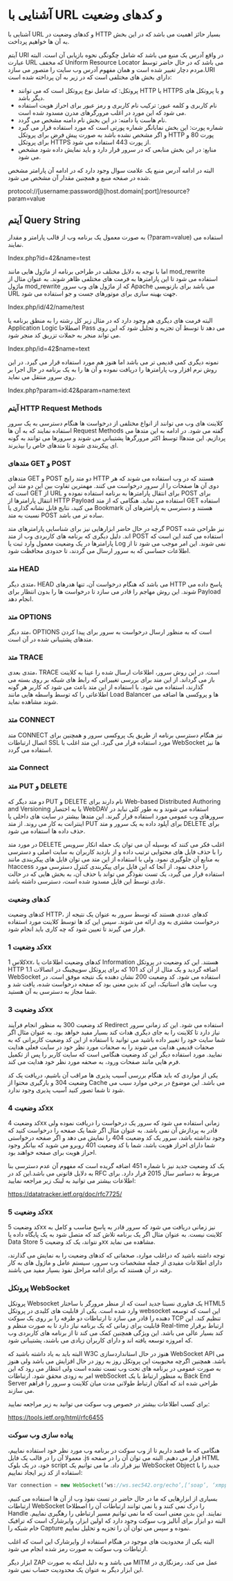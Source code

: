 # آشنایی با URL و کدهای وضعیت

آشنایی با URL و کدهای وضعیت در HTTP بسیار حائز اهمیت می باشد که در این بخش به آن ها خواهیم پرداخت.

آیتم URI در واقع آدرس یک منبع می باشد که شامل چگونگی نحوه بازیابی آن است. البته عبارت URL که مخفف Uniform Resource Locator می باشد که در حال حاضر توسط مردم دچار تغییر شده است و همان مفهوم آدرس وب سایت را متصور می سازد.URI دارای بخش های مختلفی است که در زیر به آن پرداخته شده است:
* پروتکل: که شامل نوع پروتکل است که می توانند HTTP یا HTTPS و یا پروتکل های دیگر باشد.
* نام کاربری و کلمه عبور: ترکیب نام کاربری و رمز عبور برای احراز هویت استفاده می شود که این مورد در اغلب مرورگرهای مدرن مسدود شده است.
* نام هاست یا دامنه: در این بخش نام دامنه مشخص می گردد.
* شماره پورت: این بخش نمایانگر شماره پورتی است که مورد استفاده قرار می گیرد و اگر مشخص نشده باشد به صورت پیش فرض برای پروتکل HTTP پورت 80 و برای پروتکل HTTPS از پورت 443 استفاده می شود.
* منابع: در این بخش منابعی که در سرور قرار دارد و باید نمایش داده شود مشخص می شود.

البته در ادامه آدرس منبع یک علامت سوال وجود دارد که در ادامه آن پارامتر مشخص شده در صفحه منبع و همچنین مقدار آن مشخص می شود.

protocol://[username:password@]host.domain[:port]/resource?param=value

## آیتم Query String

به صورت معمول یک برنامه وب از قالب پارامتر و مقدار (?param=value) استفاده می نمایند.

Index.php?id=42&name=test

اما با توجه به دلایل مختلف در طراحی برنامه از ماژول هایی مانند mod_rewrite استفاده می شود تا این پارامترها به فرمت های مختلفی ظاهر شوند. به عنوان مثال از ماژول mod_rewrite که از ماژول های وب سرور Apache می باشد برای بازنویسی URL جهت بهینه سازی برای موتورهای جست و جو استفاده می شود.

Index.php/id/42/name/test

البته فرمت های دیگری هم وجود دارد که در مثال زیر کل رشته را به منطق برنامه یا Application Logic اصطلاحا Pass می دهد تا توسط آن تجزیه و تحلیل شود که این روی می تواند منجر به حملات تزریق کد منجر شود.

Index.php/id=42$name=text

نمونه دیگری کمی قدیمی تر می باشد اما هنوز هم مورد استفاده قرار می گیرد. در این روش نرم افزار وب پارامترها را دریافت نموده و آن ها را به یک برنامه در حال اجرا بر روی سرور منتقل می نماید.

Index.php?param=id:42&param=name:text

### آیتم HTTP Request Methods

کلاینت های وب می توانند از انواع مختلفی از درخواست ها هنگام دسترسی به یک سرور استفاده نمایند که به آن ها Request Methods گفته می شود. در ادامه به این متدها می پردازیم. این متدهاا توسط اکثر مرورگرها پشتیبانی می شوند و سرورها می توانند به گونه ای پیکربندی شوند تا متدهای خاص را بپذیرند.

### متدهای GET و POST

متدهای GET و POST دو متد رایج HTTP هستند که در وب استفاده می شوند که هر دوی آن ها صفحات را از سرور درخواست می کنند. مهمترین تفاوت بین این دو متد این است که GET از URL برای انتقال پارامترها به برنامه استفاده نموده و POST برای انتقال پارامترها از HTTP Payload استفاده می نماید. هنگامی که از متد GET استفاده می کنید، نتایج قابل نشانه گذاری یا Bookmark هستند و دسترسی به پارامترهای آن نسبت به متد POST ساده تر می باشد.

گرچه در حال حاضر ابزارهایی نیز برای شناسایی پارامترهای متد POST نیز طراحی شده اند. دلیل دیگری که برنامه های کاربردی وب از متد POST استفاده می کنند این است که پارامترها در یک وضعیت معمول وارد ثبت یا Log نمی شوند. این امر موجب می شود تا از اطلاعات حساسی که به سرور ارسال می گردند، تا حدودی محافظت شود.

### متد HEAD

متدی دیگر، HEAD می باشد که هنگام درخواست آن، تنها هدرهای HTTP پاسخ داده می شوند. این روش مهاجم را قادر می سازد تا درخواست ها را بدون انتظار برای Payload انجام دهد.

### متد OPTIONS

متد دیگر، OPTIONS است که به منظور ارسال درخواست به سرور برای پیدا کردن متدهای پشتیبانی شده در آن است.

### متد TRACE

متدی بعدی، TRACE است. در این روش سرور، اطلاعات ارسال شده را عینا به کلاینت باز می گرداند. از این متد برای بررسی تغییراتی که رابط های شبکه بر روی بسته می گذارند، استفاده می شود. با استفاده از این متد باعث می شود که کاربر هر گونه اطلاعاتی را که توسط واسطه هایی مانند Load Balancer ها و پروکسی ها اضافه می شوند مشاهده نماید.

### متد CONNECT

متد CONNECT نیز هنگام دسترسی برنامه از طریق یک پروکسی سرور و همچنین برای اتصال ارتباطات SSL مورد استفاده قرار می گیرد. این متد اغلب با WebSocket ها نیز استفاده می گردد.

### متد Connect
### متد PUT و DELETE

دو متد دیگر که PUT و DELETE نام دارند برای Web-based Distributed Authoring and Versioning یا به اختصار WebDAV استفاده می شوند و به طور کلی نباید در سرورهای وب عمومی مورد استفاده قرار گیرند. این متدها بیشتر در سایت های داخلی یا اینترانت به کار می روند. از متد PUT برای آپلود داده به یک سرور و متد DELETE برای حذف داده ها استفاده می شود.

در مورد متد DELETE اغلب فکر می کنند که بوسیله آن می توان یک حمله انکار سرویس را با حذف فایل های محتوایی ترتیب داده و از بازدید کاربران به سایت اصلی و دسترسی به منابع آن جلوگیری نمود. ولی با استفاده از این متد می توان فایل های پیکربندی مانند htaccess را حذف نمود. از آنجا که این فایل برای پیکربندی کنترل دسترسی مورد استفاده قرار می گیرد، یک تست نفوذگر می تواند با حذف آن، به بخش هایی که در حالت عادی توسط این فایل مسدود شده است، دسترسی داشته باشد.

### کدهای وضعیت

کدهای وضعیت HTTP، کدهای عددی هستند که توسط سرور به عنوان یک نتیجه از درخواست مشتری به وی ارائه می شوند. سپس این کد ها توسط کلاینت مورد استفاده قرار می گیرند تا تعیین شود که چه کاری باید انجام شود.

### کد وضعیت 1xx

کلاس 1xx، کدهای وضعیت اطلاعات یا Information هستند. این کد وضعیت در پروتکل HTTP 1.1 اضافه گردید و یک مثال از آن کد 101 که برای پروتکل سوییچینگ در اتصالات WebSocket استفاده می شود.
کد وضعیت 200 نشان دهنده یک نتیجه موفق است. در وب سایت های استاتیک، این کد بدین معنی بود که صفحه درخواست شده، یافت شد و شما مجاز به دسترسی به آن هستید.

### کد وضعیت 3xx

کد وضعیت 300 به منظور انجام فرآیند Redirect استفاده می شود. این کد زمانی سرور نیاز دارد تا کلاینت را به جای دیگری هدات کند بسیار مفید خواهد بود. به عنوان مثال اگر شما سایت خود را تغییر داده باشید می توانید با استفاده از این کد وضعیت کاربرانی که به صحفات قدیمی هدایت می شوند را به صحفات مورد نظر خود در سایت فعلی هدایت نمایید. مورد استفاده دیگر این کد وضعیت هنگامی است که سایت کاربر را پس از تکمیل فرم هایی مانند صفحات ورود، به صحفه مورد نظر خود هدایت می کند.

یکی از مواردی که باید هنگام بررسی آسیب پذیری ها مراقب آن باشیم، دریافت یک کد وضعیت 304 و بارگیری محتوا از Cache می باشد. این موضوع در برخی موارد سبب می شود تا شما تصور کنید آسیب پذیری وجود ندارد.

### کد وضعیت 4xx

کد وضعیت 4xx زمانی استفاده می شود که سرور یک درخواست را دریافت نموده ولی قادر به پردازش آن نمی باشد. به عنوان مثال اگر شما یک صفحه را درخواست کنید که وجود نداشته باشد، سرور یک کد وضعیت 404 را نمایش می دهد و اگر صفحه درخواستی شما دارای احراز هویت باشد، شما با کد وضعیت 401 روبرو می شوید که بیانگر وجود احراز هویت برای صفحه خواهند بود.

یک کد وضعیت جدید نیز با شماره 451 اضافه گریده است که مفهوم آن عدم دسترسی بنا به دلایل قانونی می باشد.این کد در RFC مربوط به دسامبر سال 2015 قرار دارد. برای اطلاعات بیشتر می توانید به لینک زیر مراجعه نمایید:

https://datatracker.ietf.org/doc/rfc7725/
### کد وضعیت 5xx

کد وضعیت 5xx نیز زمانی دریافت می شود که سرور قادر به پاسخ مناسب و کامل به کلاینت نیست. به عنوان مثال اگر یک برنامه تلاش کند که متصل شود به یک پایگاه داده یا Data Store و نتواند، یک کد وضعیت 5xx مشاهده می نماید.

توجه داشته باشید که دراغلب موارد، صحفاتی که کدهای وضعیت را به نمایش می گذارند، دارای اطلاعات مفیدی از جمله مشخصات وب سرور، سیستم عامل و ماژول های به کار رفته در آن هستند که برای ادامه مراحل نفوذ بسیار مفید می باشند.

### پروتکل WebSocket

پروتکل Websocket یک فناوری نسبتا جدید است که از منظر مرورگر با ساختار HTML5 وارد شده است. یکی از قابلیت های کلیدی در پروتکل websocket این است که توسعه دهنده را قادر می سازد تا ارتباطات دو طرفه را بر روی یک سوکت TCP تنظیم کند. این قابلیت برای زمانی که یک برنامه نیاز دارد تا به صورت منظم و Real-time ارتباط برقرار کند بسیار عالی می باشد. این ویژگی همچنین کمک می کند تا از برنامه های کاربردی وب که امروزه توسعه یافته اند و دارای کاربران زیادی می باشند، پشتیبانی شود.

البته باید به یاد داشته باشید که W3C هنوز در حال استانداردسازی WebSocket API می باشد. همچنین اگرچه محبوبیت این پروتکل روز به روز در حال افزایش می باشد ولی هنوز به صورت عمومی در برنامه های تحت وب تست نشده است ولی انتظار می رود که این امر به زودی محقق شود.
ارتباطات webSocket به منظور ارتباط با یک Back End Server طراحی شده اند که امکان ارتباط طولانی مدت میان کلاینت و سرور را فراهم می سازند.

برای کسب اطلاعات بیشتر در خصوص وب سوکت می توانید به زیر مراجعه نمایید:

https://tools.ietf.org/html/rfc6455
### پیاده سازی وب سوکت

هنگامی که ما قصد داریم تا از وب سوکت در برنامه وب مورد نظر خود استفاده نماییم، معمولا آن را در قالب یک فایل .js قرار می دهیم. البته می توان آن را در صفحه HTML خود، در یک بلوک script نیز قرار داد. ما می توانیم یک WebSocket Object جدید را با استفاده از کد زیر ایجاد نماییم:

```js
Var connection = new WebSocket(‘ws://ws.sec542.org/echo’,[‘soap’, ‘xmpp’]);
```

بسیاری از ابزارهایی که ما در حال حاضر در تست نفوذ وب از آن ها استفاده می کنیم، ارتباطات WebSocket را درک نمی کنند و یا نمی توانند ارتباطات آن را اصطلاحا Handle نمایند. این بدین معنی است که ما نمی توانیم مسیر ارتباطی را رهگیری نماییم. البته دو ابزار برای آنالیز وب سوکت وجود دارد که اولین ابزار، وایرشارک است که ترافیک خام شبکه را Capture نموده و سپس می توان آن را تجزیه و تحلیل نماییم.

البته یکی از محدودیت های موجود در هنگام استفاده از وایرشارک این است که اغلب ارتباطات وب سوکت به صورت رمز شده انجام می شود.

ابزار دیگر ZAP می باشد و به دلیل اینکه به صورت MITM عمل می کند، رمزنگاری در این ابزار دیگر به عنوان یک محدودیت حساب نمی شود.

